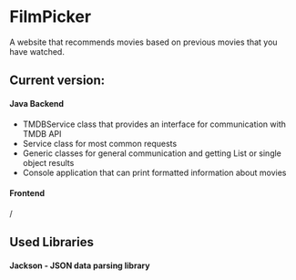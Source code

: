 # FilmPicker
A website that recommends movies based on previous movies that you have watched.

## Current version:

#### Java Backend
* TMDBService class that provides an interface for communication with TMDB API
* Service class for most common requests
* Generic classes for general communication and getting List or single object results
* Console application that can print formatted information about movies

#### Frontend
/

## Used Libraries

#### Jackson - JSON data parsing library
